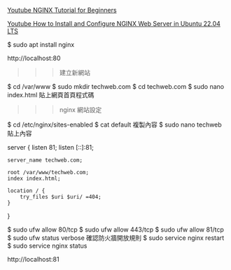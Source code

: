 

[Youtube NGINX Tutorial for Beginners](https://www.youtube.com/watch?v=9t9Mp0BGnyI&t=498s)

[Youtube How to Install and Configure NGINX Web Server in Ubuntu 22.04 LTS](https://www.youtube.com/watch?v=7YqlP7HYU1g)


$ sudo apt install nginx

http://localhost:80 

>>> 建立新網站

$ cd /var/www
$ sudo mkdir techweb.com
$ cd techweb.com
$ sudo nano index.html  貼上網頁首頁程式碼

>>> nginx 網站設定

$ cd /etc/nginx/sites-enabled
$ cat default 複製內容
$ sudo nano techweb 貼上內容

server {
	listen 81;
	listen [::]:81;

	server_name techweb.com;

	root /var/www/techweb.com;
	index index.html;

	location / {
		try_files $uri $uri/ =404;
	}
}

$ sudo ufw allow 80/tcp
$ sudo ufw allow 443/tcp
$ sudo ufw allow 81/tcp
$ sudo ufw status verbose 確認防火牆開放規則
$ sudo service nginx restart
$ sudo service nginx status

http://localhost:81 





